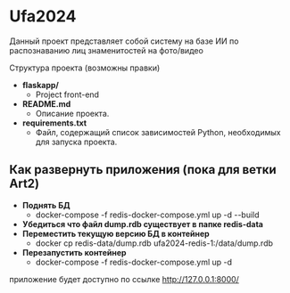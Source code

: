 # Ufa2024
Данный проект представляет собой систему на базе ИИ по распознаванию лиц знаменитостей на фото/видео

Структура проекта (возможны правки)

- **flaskapp/**
  - Project front-end
- **README.md**
  - Описание проекта.
- **requirements.txt**
  - Файл, содержащий список зависимостей Python, необходимых для запуска проекта.

## Как развернуть приложения (пока для ветки Art2)

- **Поднять БД**
  - docker-compose -f redis-docker-compose.yml up -d --build
- **Убедиться что файл dump.rdb существует в папке redis-data**
- **Переместить текущую версию БД в контейнер**
  - docker cp redis-data/dump.rdb ufa2024-redis-1:/data/dump.rdb
- **Перезапустить контейнер**
  - docker-compose -f redis-docker-compose.yml up -d
   
приложение будет доступно по ссылке http://127.0.0.1:8000/


